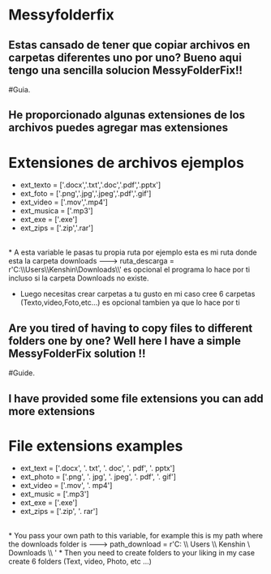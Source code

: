 # Messyfolderfix

## Estas cansado de tener que copiar archivos en carpetas diferentes uno por uno? Bueno aqui tengo una sencilla solucion MessyFolderFix!!



#Guia.

## He proporcionado algunas extensiones de los archivos puedes agregar mas extensiones
# Extensiones de archivos ejemplos 
* ext_texto = ['.docx','.txt','.doc','.pdf','.pptx']
* ext_foto = ['.png','.jpg','.jpeg','.pdf','.gif']
* ext_video = ['.mov','.mp4']
* ext_musica = ['.mp3']
* ext_exe = ['.exe']
* ext_zips = ['.zip','.rar']

<br>
* A esta variable le pasas tu propia ruta por ejemplo esta es mi ruta donde esta la carpeta downloads ---> ruta_descarga = r'C:\\Users\\Kenshin\Downloads\\' es opcional
el programa lo hace por ti incluso si la carpeta Downloads no existe.

* Luego necesitas crear carpetas a tu gusto en mi caso cree 6 carpetas (Texto,video,Foto,etc...) es opcional tambien ya que lo hace por ti 



## Are you tired of having to copy files to different folders one by one? Well here I have a simple MessyFolderFix solution !!



#Guide.

## I have provided some file extensions you can add more extensions
# File extensions examples
* ext_text = ['.docx', '. txt', '. doc', '. pdf', '. pptx']
* ext_photo = ['.png', '. jpg', '. jpeg', '. pdf', '. gif']
* ext_video = ['.mov', '. mp4']
* ext_music = ['.mp3']
* ext_exe = ['.exe']
* ext_zips = ['.zip', '. rar']

<br>
* You pass your own path to this variable, for example this is my path where the downloads folder is ---> path_download = r'C: \\ Users \\ Kenshin \ Downloads \\ '
* Then you need to create folders to your liking in my case create 6 folders (Text, video, Photo, etc ...)




